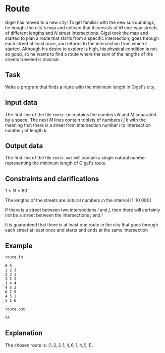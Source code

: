 # Route

Gigel has moved to a new city! To get familiar with the new surroundings, he bought the city's map and noticed that it consists of $M$ one-way streets of different lengths and $N$ street intersections. Gigel took the map and started to plan a route that starts from a specific intersection, goes through each street at least once, and returns to the intersection from which it started. Although his desire to explore is high, his physical condition is not so good, so he wants to find a route where the sum of the lengths of the streets traveled is minimal.

## Task

Write a program that finds a route with the minimum length in Gigel's city.

## Input data

The first line of the file `route.in` contains the numbers $N$ and $M$ separated by a space. The next $M$ lines contain triplets of numbers $i$ $j$ $k$ with the meaning that there is a street from intersection number $i$ to intersection number $j$ of length $k$.

## Output data

The first line of the file `route.out` will contain a single natural number representing the minimum length of Gigel's route.

## Constraints and clarifications

$1 \leq N \leq 60$

The lengths of the streets are natural numbers in the interval $[1, 10\ 000]$

If there is a street between two intersections $i$ and $j$, then there will certainly not be a street between the intersections $j$ and $i$

It is guaranteed that there is at least one route in the city that goes through each street at least once and starts and ends at the same intersection

## Example

`route.in`
```
6 8
1 2 3
2 3 1
3 1 2
1 4 4
4 6 2
6 1 5
4 5 1
5 1 6
```
`route.out`
```
28
```

## Explanation

The chosen route is: $(1, 2, 3, 1, 4, 6, 1, 4, 5, 1)$.